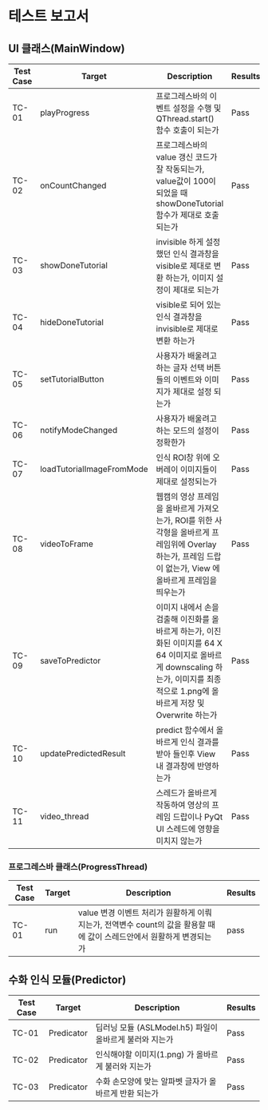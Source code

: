 # 테스트 보고서


## UI 클래스(MainWindow)

| Test Case 	| Target 	| Description 	| Results 	|
|-----------	|--------	|-------------	|---------	|
|     TC-01    	|playProgress|프로그레스바의 이벤트 설정을 수행 및 QThread.start() 함수 호출이 되는가          	|     Pass      |
|     TC-02      	|onCountChanged|프로그레스바의 value 갱신 코드가 잘 작동되는가, value값이 100이 되었을 때 showDoneTutorial 함수가 제대로 호출 되는가         	|    Pass     	|
|     TC-03      	|showDoneTutorial       |invisible 하게 설정했던 인식 결과창을 visible로 제대로 변환 하는가, 이미지 설정이 제대로 되는가        	|    Pass     	|
|     TC-04      	|hideDoneTutorial   	|visible로 되어 있는 인식 결과창을 invisible로 제대로 변환 하는가         	|     Pass    	|
|     TC-05      	|setTutorialButton   	|사용자가 배울려고 하는 글자 선택 버튼들의 이벤트와 이미지가 제대로 설정 되는가         	|    Pass     	|
|     TC-06      	|notifyModeChanged   	|사용자가 배울려고 하는 모드의 설정이 정확한가          	|    Pass     	|
|     TC-07     	|loadTutorialImageFromMode  |인식 ROI창 위에 오버레이 이미지들이 제대로 설정되는가          	|    Pass     	|
|     TC-08      	|videoToFrame   	|      웹캠의 영상 프레임을 올바르게 가져오는가, ROI를 위한 사각형을 올바르게 프레임위에 Overlay 하는가, 프레임 드랍이 없는가, View 에 올바르게 프레임을 띄우는가       	|    Pass     	|
|     TC-09      	|saveToPredictor   	|      이미지 내에서 손을 검출해 이진화를 올바르게 하는가, 이진화된 이미지를 64 X 64 이미지로 올바르게 downscaling 하는가, 이미지를 최종적으로 1.png에 올바르게 저장 및 Overwrite 하는가        	|     Pass    	|
|     TC-10      	|updatePredictedResult   	|       predict 함수에서 올바르게 인식 결과를 받아 들인후 View 내 결과창에 반영하는가      	|    Pass     	|
|     TC-11      	|video_thread   	|      스레드가 올바르게 작동하여 영상의 프레임 드랍이나 PyQt UI 스레드에 영향을 미치지 않는가       	|     Pass    	|

### 프로그레스바 클래스(ProgressThread)

| Test Case 	| Target 	| Description 	| Results 	|
|-----------	|--------	|-------------	|---------	|
|     TC-01       	| run   	|value 변경 이벤트 처리가 원활하게 이뤄지는가, 전역변수 count의 값을 활용할 때에 값이 스레드안에서 원활하게 변경되는가 | pass         	|

## 수화 인식 모듈(Predictor)

| Test Case 	| Target 	| Description 	| Results 	|
|-----------	|--------	|-------------	|---------	|
|      TC-01     	|     Predicator   	|      딥러닝 모듈 (ASLModel.h5) 파일이 올바르게 불러와 지는가       	|     Pass    	|
|      TC-02     	|    Predicator    	|     인식해야할 이미지(1.png) 가 올바르게 불러와 지는가       	|     Pass    	|
|      TC-03    	|    Predicator    	|      수화 손모양에 맞는 알파벳 글자가 올바르게 반환 되는가       	|     Pass    	|

